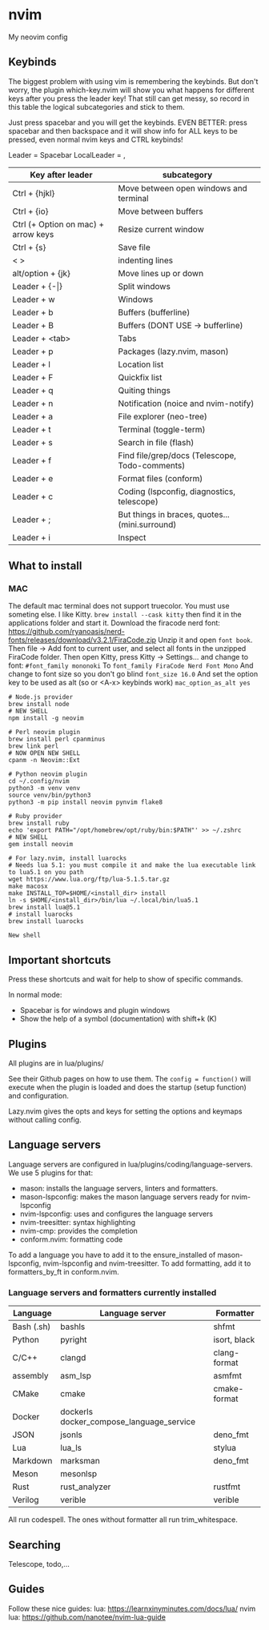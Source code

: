 # nvim
My neovim config

## Keybinds
The biggest problem with using vim is remembering the keybinds.
But don't worry, the plugin which-key.nvim will show you what happens for different keys after you press the leader key!
That still can get messy, so record in this table the logical subcategories and stick to them.

Just press spacebar and you will get the keybinds.
EVEN BETTER: press spacebar and then backspace and it will show info for ALL keys to be pressed, even normal nvim keys and CTRL keybinds!

Leader = Spacebar
LocalLeader = ,

| Key after leader | subcategory |
| ---------------- | ----------- |
| Ctrl + {hjkl}    | Move between open windows and terminal|
| Ctrl + {io}      | Move between buffers |
| Ctrl (+ Option on mac) + arrow keys| Resize current window |
| Ctrl + {s}       | Save file |
| < >              | indenting lines |
| alt/option + {jk}| Move lines up or down |
| Leader + {-\|}       | Split windows |
| Leader + w       | Windows |
| Leader + b       | Buffers (bufferline) |
| Leader + B       | Buffers (DONT USE -> bufferline) |
| Leader + \<tab\>   | Tabs |
| Leader + p       | Packages (lazy.nvim, mason)   |
| Leader + l       | Location list |
| Leader + F       | Quickfix list |
| Leader + q       | Quiting things |
| Leader + n       | Notification (noice and nvim-notify) |
| Leader + a       | File explorer (neo-tree)|
| Leader + t       | Terminal (toggle-term) |
| Leader + s       | Search in file (flash) |
| Leader + f       | Find file/grep/docs (Telescope, Todo-comments) |
| Leader + e       | Format files (conform) |
| Leader + c       | Coding (lspconfig, diagnostics, telescope)|
| Leader + ;       | But things in braces, quotes... (mini.surround) |
| Leader + i       | Inspect |

## What to install
### MAC

The default mac terminal does not support truecolor.
You must use someting else.
I like Kitty.
`brew install --cask kitty`
then find it in the applications folder and start it.
Download the firacode nerd font:
https://github.com/ryanoasis/nerd-fonts/releases/download/v3.2.1/FiraCode.zip
Unzip it and open `font book`.
Then file -> Add font to current user, and select all fonts in the unzipped FiraCode folder.
Then open Kitty, press Kitty -> Settings... and change to font:
`#font_family mononoki`
To
`font_family FiraCode Nerd Font Mono`
And change to font size so you don't go blind
`font_size 16.0`
And set the option key to be used as alt (so or \<A-x\> keybinds work)
`mac_option_as_alt yes`

```
# Node.js provider
brew install node
# NEW SHELL
npm install -g neovim

# Perl neovim plugin
brew install perl cpanminus
brew link perl
# NOW OPEN NEW SHELL
cpanm -n Neovim::Ext

# Python neovim plugin
cd ~/.config/nvim
python3 -m venv venv
source venv/bin/python3
python3 -m pip install neovim pynvim flake8

# Ruby provider
brew install ruby
echo 'export PATH="/opt/homebrew/opt/ruby/bin:$PATH"' >> ~/.zshrc
# NEW SHELL
gem install neovim

# For lazy.nvim, install luarocks
# Needs lua 5.1: you must compile it and make the lua executable link to lua5.1 on you path
wget https://www.lua.org/ftp/lua-5.1.5.tar.gz
make macosx
make INSTALL_TOP=$HOME/<install_dir> install
ln -s $HOME/<install_dir>/bin/lua ~/.local/bin/lua5.1
brew install lua@5.1
# install luarocks
brew install luarocks

New shell
```

## Important shortcuts
Press these shortcuts and wait for help to show of specific commands.

In normal mode:
 - Spacebar is for windows and plugin windows
 - Show the help of a symbol (documentation) with shift+k (K)

## Plugins
All plugins are in lua/plugins/

See their Github pages on how to use them.
The `config = function()` will execute when the plugin is loaded
and does the startup (setup function) and configuration.

Lazy.nvim gives the opts and keys for setting the options and keymaps without calling config.

## Language servers
Language servers are configured in lua/plugins/coding/language-servers.
We use 5 plugins for that:
- mason: installs the language servers, linters and formatters. 
- mason-lspconfig: makes the mason language servers ready for nvim-lspconfig
- nvim-lspconfig: uses and configures the language servers
- nvim-treesitter: syntax highlighting
- nvim-cmp: provides the completion
- conform.nvim: formatting code

To add a language you have to add it to the ensure_installed of mason-lspconfig, nvim-lspconfig and nvim-treesitter.
To add formatting, add it to formatters_by_ft in conform.nvim.

### Language servers and formatters currently installed

| Language  | Language server | Formatter     |
| --------- | --------------- | ------------- |
| Bash (.sh)| bashls          | shfmt         |
| Python    | pyright         | isort, black  |
| C/C++     | clangd          | clang-format  |
| assembly  | asm_lsp         | asmfmt        |
| CMake     | cmake           | cmake-format  |
| Docker    | dockerls  docker_compose_language_service | |
| JSON      | jsonls          | deno_fmt      |
| Lua       | lua_ls          | stylua        |
| Markdown  | marksman        | deno_fmt      |
| Meson     | mesonlsp        |               |
| Rust      | rust_analyzer   | rustfmt       |
| Verilog   | verible         | verible       |

All run codespell.
The ones without formatter all run trim_whitespace.

## Searching
Telescope, todo,...

## Guides

Follow these nice guides:
lua: https://learnxinyminutes.com/docs/lua/
nvim lua: https://github.com/nanotee/nvim-lua-guide
